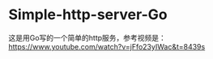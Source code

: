 # Simple-http-server-Go
这是用Go写的一个简单的http服务，参考视频是：https://www.youtube.com/watch?v=jFfo23yIWac&t=8439s
